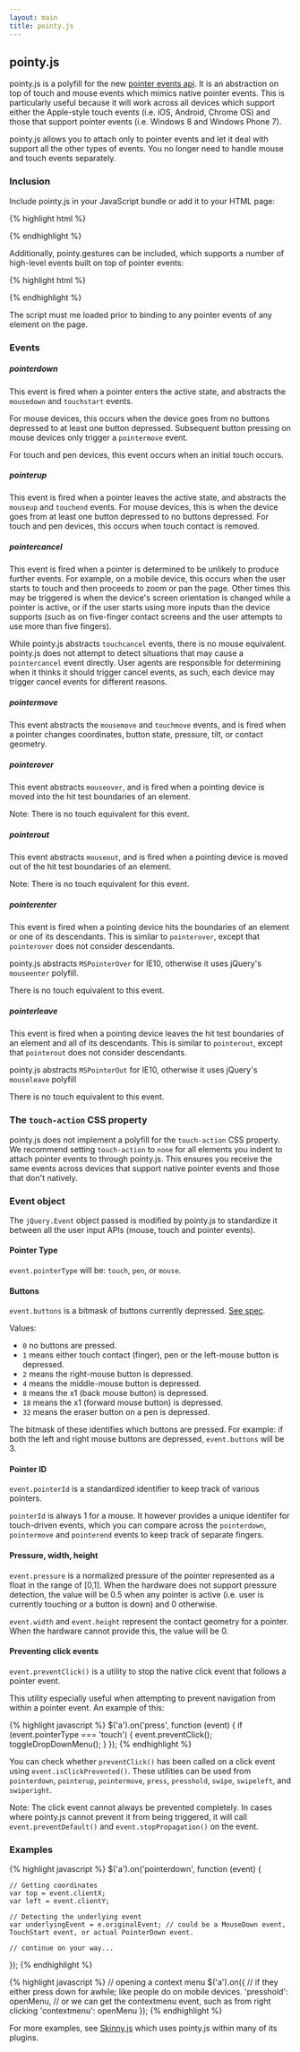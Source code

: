 ```yaml
---
layout: main
title: pointy.js
---
```


## pointy.js

pointy.js is a polyfill for the new [pointer events api](http://www.w3.org/TR/pointerevents/). It is an abstraction on top of touch and mouse events which mimics native pointer events. This is particularly useful because it will work across all devices which support either the Apple-style touch events (i.e. iOS, Android, Chrome OS) and those that support pointer events (i.e. Windows 8 and Windows Phone 7).

pointy.js allows you to attach only to pointer events and let it deal with support all the other types of events. You no longer need to handle mouse and touch events separately.

### Inclusion

Include pointy.js in your JavaScript bundle or add it to your HTML page:

{% highlight html %}
<!-- pointy.js requires jQuery -->
<script type="text/javascript" src="/path/to/pointy.js"></script>
{% endhighlight %}

Additionally, pointy.gestures can be included, which supports a number of high-level events built on top of pointer events:

{% highlight html %}
<script type="text/javascript" src="/path/to/pointy.gestures.js"></script>
{% endhighlight %}

The script must me loaded prior to binding to any pointer events of any element on the page.

### Events

##### pointerdown

This event is fired when a pointer enters the active state, and abstracts the `mousedown` and `touchstart` events.

For mouse devices, this occurs when the device goes from no buttons depressed to at least one button depressed. Subsequent button pressing on mouse devices only trigger a `pointermove` event. 

For touch and pen devices, this event occurs when an initial touch occurs.

##### pointerup

This event is fired when a pointer leaves the active state, and abstracts the `mouseup` and `touchend` events. For mouse devices, this is when the device goes from at least one button depressed to no buttons depressed. For touch and pen devices, this occurs when touch contact is removed.

##### pointercancel

This event is fired when a pointer is determined to be unlikely to produce further events. For example, on a mobile device, this occurs when the user starts to touch and then proceeds to zoom or pan the page. Other times this may be triggered is when the device's screen orientation is changed while a pointer is active, or if the user starts using more inputs than the device supports (such as on five-finger contact screens and the user attempts to use more than five fingers).

While pointy.js abstracts `touchcancel` events, there is no mouse equivalent. pointy.js does not attempt to detect situations that may cause a `pointercancel` event directly. User agents are responsible for determining when it thinks it should trigger cancel events, as such, each device may trigger cancel events for different reasons.

##### pointermove

This event abstracts the `mousemove` and `touchmove` events, and is fired when a pointer changes coordinates, button state, pressure, tilt, or contact geometry.

##### pointerover

This event abstracts `mouseover`, and is fired when a pointing device is moved into the hit test boundaries of an element.

Note: There is no touch equivalent for this event. 

##### pointerout

This event abstracts `mouseout`, and is fired when a pointing device is moved out of the hit test boundaries of an element.

Note: There is no touch equivalent for this event. 

##### pointerenter

This event is fired when a pointing device hits the boundaries of an element or one of its descendants. This is similar to `pointerover`, except that `pointerover` does not consider descendants.

pointy.js abstracts `MSPointerOver` for IE10, otherwise it uses jQuery's `mouseenter` polyfill.

There is no touch equivalent to this event.

##### pointerleave

This event is fired when a pointing device leaves the hit test boundaries of an element and all of its descendants.
This is similar to `pointerout`, except that `pointerout` does not consider descendants.

pointy.js abstracts `MSPointerOut` for IE10, otherwise it uses jQuery's `mouseleave` polyfill

There is no touch equivalent to this event.

### The `touch-action` CSS property

pointy.js does not implement a polyfill for the `touch-action` CSS property. We recommend setting `touch-action` to `none` for all elements you indent to attach pointer events to through pointy.js. This ensures you receive the same events across devices that support native pointer events and those that don't natively.

### Event object

The ``jQuery.Event`` object passed is modified by pointy.js to standardize it between all the user input APIs (mouse, touch and pointer events).

#### Pointer Type

``event.pointerType`` will be: `touch`, `pen`, or `mouse`.

#### Buttons

``event.buttons`` is a bitmask of buttons currently depressed. [See spec](http://www.w3.org/TR/pointerevents/#chorded-button-interactions).

Values:

* ``0`` no buttons are pressed.
* ``1`` means either touch contact (finger), pen or the left-mouse button is depressed.
* ``2`` means the right-mouse button is depressed.
* ``4`` means the middle-mouse button is depressed.
* ``8`` means the x1 (back mouse button) is depressed.
* ``18`` means the x1 (forward mouse button) is depressed.
* ``32`` means the eraser button on a pen is depressed.

The bitmask of these identifies which buttons are pressed. For example: if both the left and right mouse buttons are depressed, ``event.buttons`` will be 3.

#### Pointer ID

``event.pointerId`` is a standardized identifier to keep track of various pointers.

``pointerId`` is always 1 for a mouse. It however provides a unique identifer for touch-driven events, which you can compare across the `pointerdown`, `pointermove` and `pointerend` events to keep track of separate fingers.

#### Pressure, width, height

``event.pressure`` is a normalized pressure of the pointer represented as a float in the range of [0,1]. When the hardware does not support pressure detection, the value will be 0.5 when any pointer is active (i.e. user is currently touching or a button is down) and 0 otherwise.

``event.width`` and ``event.height`` represent the contact geometry for a pointer. When the hardware cannot provide this, the value will be 0.

#### Preventing click events

``event.preventClick()`` is a utility to stop the native click event that follows a pointer event.

This utility especially useful when attempting to prevent navigation from within a pointer event. An example of this:

{% highlight javascript %}
$('a').on('press', function (event) {
	if (event.pointerType === 'touch') {
		event.preventClick();
		toggleDropDownMenu();
	}
});
{% endhighlight %}

You can check whether `preventClick()` has been called on a click event using ``event.isClickPrevented()``. These utilities can be used from `pointerdown`, `pointerup`, `pointermove`, `press`, `presshold`, `swipe`, `swipeleft`, and `swiperight`.

Note: The click event cannot always be prevented completely. In cases where pointy.js cannot prevent it from being triggered, it will call `event.preventDefault()` and `event.stopPropagation()` on the event.

### Examples

{% highlight javascript %}
$('a').on('pointerdown', function (event) {

	// Getting coordinates
	var top = event.clientX;
	var left = event.clientY;

	// Detecting the underlying event
	var underlyingEvent = e.originalEvent; // could be a MouseDown event, TouchStart event, or actual PointerDown event.

	// continue on your way...
});
{% endhighlight %}

{% highlight javascript %}
// opening a context menu
$('a').on({
	// if they either press down for awhile; like people do on mobile devices.
	'presshold': openMenu,
	// or we can get the contextmenu event, such as from right clicking
	'contextmenu': openMenu
});
{% endhighlight %}

For more examples, see [Skinny.js](https://github.com/vistaprint/SkinnyJS) which uses pointy.js within many of its plugins.
